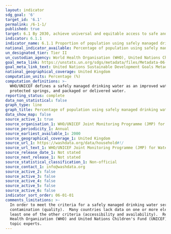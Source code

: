 ```yaml
---
layout: indicator
sdg_goal: '6'
target_id: '6.1'
permalink: /6-1-1/
published: true
target: 6.1 By 2030, achieve universal and equitable access to safe and affordable drinking water for all
indicator: 6.1.1
indicator_name: 6.1.1 Proportion of population using safely managed drinking water services
national_indicator_available: Percentage of population using safely managed drinking water services
un_designated_tier: Tier II
un_custodian_agency: World Health Organisation (WHO), United Nations Children's Fund (UNICEFF)
goal_meta_link: https://unstats.un.org/sdgs/metadata/files/Metadata-06-01-01.pdf
goal_meta_link_text: United Nations Sustainable Development Goals Metadata (PDF 224 KB)
national_geographical_coverage: United Kingdom
computation_units: Percentage (%)
computation_definitions: >-
  WHO/UNICEF defines a safely managed drinking water as an improved water source that is accessible on premises, available when needed and free from faecal and priority chemical contamination.  Improved water sources include - piped water, boreholes or tubewells, protected dug wells,
  protected springs, and packaged or delivered water.
reporting_status: complete
data_non_statistical: false
graph_type: line
graph_title: Percentage of population using safely managed drinking water services (%)
data_show_map: false
source_active_1: true
source_organisation_1: WHO/UNICEF Joint Monitoring Programme (JMP) for Water Supply, Sanitation and Hygiene 
source_periodicity_1: Annual
source_earliest_available_1: 2000
source_geographical_coverage_1: United Kingdom
source_url_1: https://washdata.org/data/household#!/
source_url_text_1: WHO/UNICEF Joint Monitoring Programme (JMP) for Water Supply, Sanitation and Hygiene 
source_release_date_1: Not stated
source_next_release_1: Not stated
source_statistical_classification_1: Non-official
source_contact_1: info@washdata.org
source_active_2: false
source_active_3: false
source_active_4: false
source_active_5: false
source_active_6: false
indicator_sort_order: 06-01-01
comments_limitations: >-
  In order to meet the criteria for a safely managed drinking water service, an improved water source should meet three criteria - it should be accessible on the premises (accessibility), water should be available when needed (availability), and the water supplied should be free from
  contamination (quality).  Many countries lack data on one or more elements of safely managed drinking water.  The WHO/UNICEF Joint Monitoring Programme for Water Supply, Sanitation and Hygiene (JMP) provide national estimates only when data are available on drinking water quality and at
  least one of the other criteria (accessibility and availability).  Regional and income group estimates are made when data are available for at least 30 percent of the population. Data on drinking water, sanitation and hygiene are produced by the Joint Monitoring Programme of the World
  Health Organization (WHO) and United Nations Children's Fund (UNICEF) based on administrative sources, national censuses and nationally representative household surveys. Data follows the UN specification for this indicator. This indicator has not been identified in collaboration with
  topic experts.
---
```

